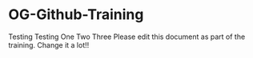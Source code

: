 # OG-Github-Training
Testing Testing One Two Three
Please edit this document as part of the training.
Change it a lot!!
